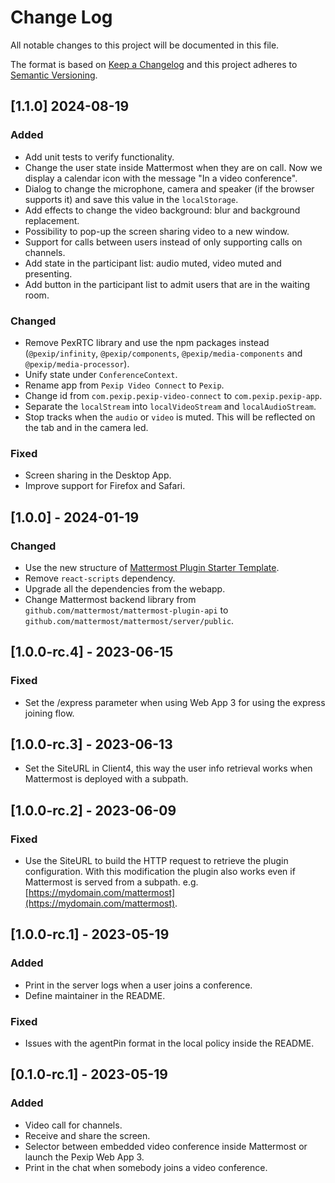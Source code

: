 # Change Log

All notable changes to this project will be documented in this file.

The format is based on [Keep a Changelog](http://keepachangelog.com/) and this project adheres to
[Semantic Versioning](http://semver.org/).

## [1.1.0] 2024-08-19

### Added

- Add unit tests to verify functionality.
- Change the user state inside Mattermost when they are on call. Now we display a calendar icon with the message "In a
  video conference".
- Dialog to change the microphone, camera and speaker (if the browser supports it) and save this value in the
  `localStorage`.
- Add effects to change the video background: blur and background replacement.
- Possibility to pop-up the screen sharing video to a new window.
- Support for calls between users instead of only supporting calls on channels.
- Add state in the participant list: audio muted, video muted and presenting.
- Add button in the participant list to admit users that are in the waiting room.

### Changed

- Remove PexRTC library and use the npm packages instead (`@pexip/infinity`, `@pexip/components`,
  `@pexip/media-components` and `@pexip/media-processor`).
- Unify state under `ConferenceContext`.
- Rename app from `Pexip Video Connect` to `Pexip`.
- Change id from `com.pexip.pexip-video-connect` to `com.pexip.pexip-app`.
- Separate the `localStream` into `localVideoStream` and `localAudioStream`.
- Stop tracks when the `audio` or `video` is muted. This will be reflected on the tab and in the camera led.

### Fixed

- Screen sharing in the Desktop App.
- Improve support for Firefox and Safari.

## [1.0.0] - 2024-01-19

### Changed

- Use the new structure of
  [Mattermost Plugin Starter Template](https://github.com/mattermost/mattermost-plugin-starter-template).
- Remove `react-scripts` dependency.
- Upgrade all the dependencies from the webapp.
- Change Mattermost backend library from `github.com/mattermost/mattermost-plugin-api` to
  `github.com/mattermost/mattermost/server/public`.

## [1.0.0-rc.4] - 2023-06-15

### Fixed

- Set the /express parameter when using Web App 3 for using the express joining flow.

## [1.0.0-rc.3] - 2023-06-13

- Set the SiteURL in Client4, this way the user info retrieval works when Mattermost is deployed with a subpath.

## [1.0.0-rc.2] - 2023-06-09

### Fixed

- Use the SiteURL to build the HTTP request to retrieve the plugin configuration. With this modification the plugin also
  works even if Mattermost is served from a subpath. e.g.
  [https://mydomain.com/mattermost](https://mydomain.com/mattermost).

## [1.0.0-rc.1] - 2023-05-19

### Added

- Print in the server logs when a user joins a conference.
- Define maintainer in the README.

### Fixed

- Issues with the agentPin format in the local policy inside the README.

## [0.1.0-rc.1] - 2023-05-19

### Added

- Video call for channels.
- Receive and share the screen.
- Selector between embedded video conference inside Mattermost or launch the Pexip Web App 3.
- Print in the chat when somebody joins a video conference.
